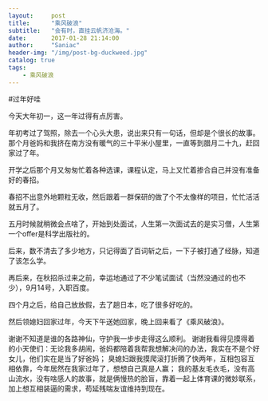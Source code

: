 ```yaml
---
layout:     post
title:      "乘风破浪"
subtitle:   "会有时，直挂云帆济沧海。"
date:       2017-01-28 21:14:00
author:     "Saniac"
header-img: "/img/post-bg-duckweed.jpg"
catalog: true
tags:
    - 乘风破浪
---
```


#过年好哇

今天大年初一，这一年过得有点厉害。

年初考过了驾照，除去一个心头大患，说出来只有一句话，但却是个很长的故事。
那个月爸妈和我挤在南方没有暖气的三十平米小屋里，一直等到腊月二十九，赶回家过了年。

开学之后那个月又匆匆忙着各种选课，课程认定，马上又忙着掺合自己并没有准备好的春招。

春招不出意外地颗粒无收，然后跟着一群保研的做了个不太像样的项目，忙忙活活就五月了。

五月时候就稍微会点啥了，开始到处面试，人生第一次面试去的是实习僧，人生第一个offer是科学出版社的。

后来，数不清去了多少地方，只记得面了百词斩之后，一下子被打通了经脉，知道了该怎么学。

再后来，在秋招杀过来之前，幸运地通过了不少笔试面试（当然没通过的也不少），9月14号，入职百度。

四个月之后，给自己放放假，去了趟日本，吃了很多好吃的。

然后领媳妇回家过年，今天下午送她回家，晚上回来看了《乘风破浪》。

谢谢不知道是谁的各路神仙，守护我一步步走得这么顺利。
谢谢我看得见摸得着的小天使们：无论我多胡闹，爸妈都陪着我帮我想解决问的办法，我实在不是个好女儿，他们实在是当了好爸妈；
臭媳妇跟我摸爬滚打折腾了快两年，互相包容互相依靠，今年居然在我家过年了，想想自己真是人赢；
我的基友毛衣毛，没有高山流水，没有啥感人的故事，就是俩慢热的脸盲，靠着一起上体育课的微妙联系，加上想互相装逼的需求，苟延残喘友谊维持到现在。
